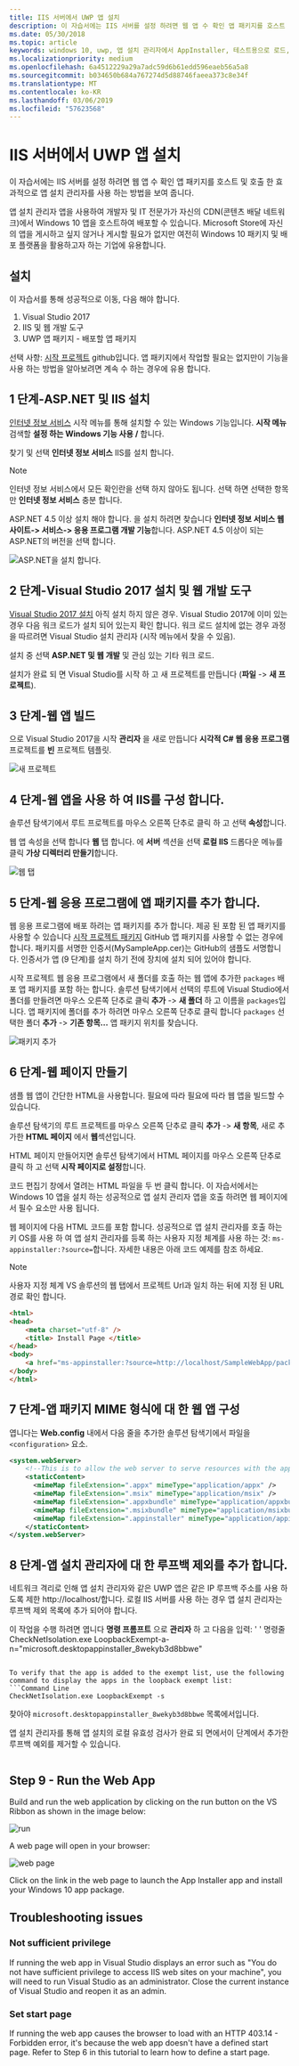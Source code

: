 ```yaml
---
title: IIS 서버에서 UWP 앱 설치
description: 이 자습서에는 IIS 서버를 설정 하려면 웹 앱 수 확인 앱 패키지를 호스트 및 호출 한 효과적으로 앱 설치 관리자를 사용 하는 방법을 보여 줍니다.
ms.date: 05/30/2018
ms.topic: article
keywords: windows 10, uwp, 앱 설치 관리자에서 AppInstaller, 테스트용으로 로드, 관련 설정 (선택 사항) 패키지를 IIS 서버
ms.localizationpriority: medium
ms.openlocfilehash: 6a4512229a29a7adc59d6b61edd596eaeb56a5a8
ms.sourcegitcommit: b034650b684a767274d5d88746faeea373c8e34f
ms.translationtype: MT
ms.contentlocale: ko-KR
ms.lasthandoff: 03/06/2019
ms.locfileid: "57623568"
---
```

# <a name="install-a-uwp-app-from-an-iis-server"></a>IIS 서버에서 UWP 앱 설치

이 자습서에는 IIS 서버를 설정 하려면 웹 앱 수 확인 앱 패키지를 호스트 및 호출 한 효과적으로 앱 설치 관리자를 사용 하는 방법을 보여 줍니다.

앱 설치 관리자 앱을 사용하여 개발자 및 IT 전문가가 자신의 CDN(콘텐츠 배달 네트워크)에서 Windows 10 앱을 호스트하여 배포할 수 있습니다. Microsoft Store에 자신의 앱을 게시하고 싶지 않거나 게시할 필요가 없지만 여전히 Windows 10 패키지 및 배포 플랫폼을 활용하고자 하는 기업에 유용합니다. 

## <a name="setup"></a>설치

이 자습서를 통해 성공적으로 이동, 다음 해야 합니다.

1. Visual Studio 2017  
2. IIS 및 웹 개발 도구 
3. UWP 앱 패키지 - 배포할 앱 패키지

선택 사항: [시작 프로젝트](https://github.com/AppInstaller/MySampleWebApp) github입니다. 앱 패키지에서 작업할 필요는 없지만이 기능을 사용 하는 방법을 알아보려면 계속 수 하는 경우에 유용 합니다.

## <a name="step-1---install-iis-and-aspnet"></a>1 단계-ASP.NET 및 IIS 설치 

[인터넷 정보 서비스](https://www.iis.net/) 시작 메뉴를 통해 설치할 수 있는 Windows 기능입니다. **시작 메뉴** 검색할 **설정 하는 Windows 기능 사용 /** 합니다.

찾기 및 선택 **인터넷 정보 서비스** IIS를 설치 합니다.

> [!NOTE]
> 인터넷 정보 서비스에서 모든 확인란을 선택 하지 않아도 됩니다. 선택 하면 선택한 항목만 **인터넷 정보 서비스** 충분 합니다.

ASP.NET 4.5 이상 설치 해야 합니다. 을 설치 하려면 찾습니다 **인터넷 정보 서비스 웹 사이트-> 서비스-> 응용 프로그램 개발 기능**합니다. ASP.NET 4.5 이상이 되는 ASP.NET의 버전을 선택 합니다.

![ASP.NET을 설치 합니다.](images/install-asp.png)

## <a name="step-2---install-visual-studio-2017-and-web-development-tools"></a>2 단계-Visual Studio 2017 설치 및 웹 개발 도구 

[Visual Studio 2017 설치](https://docs.microsoft.com/visualstudio/install/install-visual-studio) 아직 설치 하지 않은 경우. Visual Studio 2017에 이미 있는 경우 다음 워크 로드가 설치 되어 있는지 확인 합니다. 워크 로드 설치에 없는 경우 과정을 따르려면 Visual Studio 설치 관리자 (시작 메뉴에서 찾을 수 있음).  

설치 중 선택 **ASP.NET 및 웹 개발** 및 관심 있는 기타 워크 로드. 

설치가 완료 되 면 Visual Studio를 시작 하 고 새 프로젝트를 만듭니다 (**파일** -> **새 프로젝트**).

## <a name="step-3---build-a-web-app"></a>3 단계-웹 앱 빌드

으로 Visual Studio 2017을 시작 **관리자** 을 새로 만듭니다 **시각적 C# 웹 응용 프로그램** 프로젝트를 **빈** 프로젝트 템플릿. 

![새 프로젝트](images/sample-web-app.png)

## <a name="step-4---configure-iis-with-our-web-app"></a>4 단계-웹 앱을 사용 하 여 IIS를 구성 합니다. 

솔루션 탐색기에서 루트 프로젝트를 마우스 오른쪽 단추로 클릭 하 고 선택 **속성**합니다.

웹 앱 속성을 선택 합니다 **웹** 탭 합니다. 에 **서버** 섹션을 선택 **로컬 IIS** 드롭다운 메뉴를 클릭 **가상 디렉터리 만들기**합니다. 

![웹 탭](images/web-tab.png)

## <a name="step-5---add-an-app-package-to-a-web-application"></a>5 단계-웹 응용 프로그램에 앱 패키지를 추가 합니다. 

웹 응용 프로그램에 배포 하려는 앱 패키지를 추가 합니다. 제공 된 포함 된 앱 패키지를 사용할 수 있습니다 [시작 프로젝트 패키지](https://github.com/AppInstaller/MySampleWebApp/tree/master/MySampleWebApp/packages) GitHub 앱 패키지를 사용할 수 없는 경우에 합니다. 패키지를 서명한 인증서(MySampleApp.cer)는 GitHub의 샘플도 서명합니다. 인증서가 앱 (9 단계)를 설치 하기 전에 장치에 설치 되어 있어야 합니다.

시작 프로젝트 웹 응용 프로그램에서 새 폴더를 호출 하는 웹 앱에 추가한 `packages` 배포 앱 패키지를 포함 하는 합니다. 솔루션 탐색기에서 선택의 루트에 Visual Studio에서 폴더를 만들려면 마우스 오른쪽 단추로 클릭 **추가** -> **새 폴더** 하 고 이름을 `packages`입니다. 앱 패키지에 폴더를 추가 하려면 마우스 오른쪽 단추로 클릭 합니다 `packages` 선택한 폴더 **추가** -> **기존 항목...**  앱 패키지 위치를 찾습니다. 

![패키지 추가](images/add-package.png)

## <a name="step-6---create-a-web-page"></a>6 단계-웹 페이지 만들기

샘플 웹 앱이 간단한 HTML을 사용합니다. 필요에 따라 필요에 따라 웹 앱을 빌드할 수 있습니다. 

솔루션 탐색기의 루트 프로젝트를 마우스 오른쪽 단추로 클릭 **추가** -> **새 항목**, 새로 추가한 **HTML 페이지** 에서 **웹**섹션입니다.

HTML 페이지 만들어지면 솔루션 탐색기에서 HTML 페이지를 마우스 오른쪽 단추로 클릭 하 고 선택 **시작 페이지로 설정**합니다.  

코드 편집기 창에서 열려는 HTML 파일을 두 번 클릭 합니다. 이 자습서에서는 Windows 10 앱을 설치 하는 성공적으로 앱 설치 관리자 앱을 호출 하려면 웹 페이지에서 필수 요소만 사용 됩니다. 

웹 페이지에 다음 HTML 코드를 포함 합니다. 성공적으로 앱 설치 관리자를 호출 하는 키 OS를 사용 하 여 앱 설치 관리자를 등록 하는 사용자 지정 체계를 사용 하는 것: `ms-appinstaller:?source=`합니다. 자세한 내용은 아래 코드 예제를 참조 하세요.

> [!NOTE]
> 사용자 지정 체계 VS 솔루션의 웹 탭에서 프로젝트 Url과 일치 하는 뒤에 지정 된 URL 경로 확인 합니다.
 
```HTML
<html>
<head>
    <meta charset="utf-8" />
    <title> Install Page </title>
</head>
<body>
    <a href="ms-appinstaller:?source=http://localhost/SampleWebApp/packages/MySampleApp.appxbundle"> Install My Sample App</a>
</body>
</html>
```

## <a name="step-7---configure-the-web-app-for-app-package-mime-types"></a>7 단계-앱 패키지 MIME 형식에 대 한 웹 앱 구성

엽니다는 **Web.config** 내에서 다음 줄을 추가한 솔루션 탐색기에서 파일을 `<configuration>` 요소. 

```xml
<system.webServer>
    <!--This is to allow the web server to serve resources with the appropriate file extension-->
    <staticContent>
      <mimeMap fileExtension=".appx" mimeType="application/appx" />
      <mimeMap fileExtension=".msix" mimeType="application/msix" />
      <mimeMap fileExtension=".appxbundle" mimeType="application/appxbundle" />
      <mimeMap fileExtension=".msixbundle" mimeType="application/msixbundle" />
      <mimeMap fileExtension=".appinstaller" mimeType="application/appinstaller" />
    </staticContent>
</system.webServer>
```

## <a name="step-8---add-loopback-exemption-for-app-installer"></a>8 단계-앱 설치 관리자에 대 한 루프백 제외를 추가 합니다.

네트워크 격리로 인해 앱 설치 관리자와 같은 UWP 앱은 같은 IP 루프백 주소를 사용 하도록 제한 http://localhost/합니다. 로컬 IIS 서버를 사용 하는 경우 앱 설치 관리자는 루프백 제외 목록에 추가 되어야 합니다. 

이 작업을 수행 하려면 엽니다 **명령 프롬프트** 으로 **관리자** 하 고 다음을 입력: ' ' 명령줄 CheckNetIsolation.exe LoopbackExempt-a-n="microsoft.desktopappinstaller_8wekyb3d8bbwe"
```

To verify that the app is added to the exempt list, use the following command to display the apps in the loopback exempt list: 
```Command Line
CheckNetIsolation.exe LoopbackExempt -s
```

찾아야 `microsoft.desktopappinstaller_8wekyb3d8bbwe` 목록에서입니다.

앱 설치 관리자를 통해 앱 설치의 로컬 유효성 검사가 완료 되 면에서이 단계에서 추가한 루프백 예외를 제거할 수 있습니다.

```Command Line CheckNetIsolation.exe LoopbackExempt -d -n="microsoft.desktopappinstaller_8wekyb3d8bbwe"
```

## Step 9 - Run the Web App 

Build and run the web application by clicking on the run button on the VS Ribbon as shown in the image below:

![run](images/run.png)

A web page will open in your browser:

![web page](images/web-page.png)

Click on the link in the web page to launch the App Installer app and install your Windows 10 app package.


## Troubleshooting issues

### Not sufficient privilege 

If running the web app in Visual Studio displays an error such as "You do not have sufficient privilege to access IIS web sites on your machine", you will need to run Visual Studio as an administrator. Close the current instance of Visual Studio and reopen it as an admin.

### Set start page 

If running the web app causes the browser to load with an HTTP 403.14 - Forbidden error, it's because the web app doesn't have a defined start page. Refer to Step 6 in this tutorial to learn how to define a start page.
